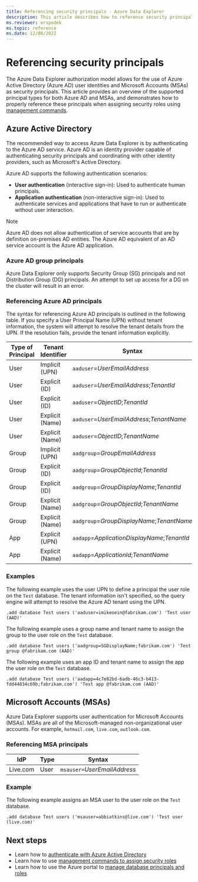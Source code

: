 ```yaml
---
title: Referencing security principals - Azure Data Explorer
description: This article describes how to reference security principals and identity providers in Azure Data Explorer.
ms.reviewer: orspodek
ms.topic: reference
ms.date: 12/08/2022
---
```

# Referencing security principals

The Azure Data Explorer authorization model allows for the use of Azure Active Directory (Azure AD) user identities and Microsoft Accounts (MSAs) as security principals. This article provides an overview of the supported principal types for both Azure AD and MSAs, and demonstrates how to properly reference these principals when assigning security roles using [management commands](../security-roles.md).

## Azure Active Directory

The recommended way to access Azure Data Explorer is by authenticating to the Azure AD service. Azure AD is an identity provider capable of authenticating security principals and coordinating with other identity providers, such as Microsoft's Active Directory.

Azure AD supports the following authentication scenarios:

* **User authentication** (interactive sign-in): Used to authenticate human principals.
* **Application authentication** (non-interactive sign-in): Used to authenticate services and applications that have to run or authenticate without user interaction.

> [!NOTE]
> Azure AD does not allow authentication of service accounts that are by definition on-premises AD entities. The Azure AD equivalent of an AD service account is the Azure AD application.

### Azure AD group principals

Azure Data Explorer only supports Security Group (SG) principals and not Distribution Group (DG) principals. An attempt to set up access for a DG on the cluster will result in an error.

### Referencing Azure AD principals

The syntax for referencing Azure AD principals is outlined in the following table. If you specify a User Principal Name (UPN) without tenant information, the system will attempt to resolve the tenant details from the UPN. If the resolution fails, provide the tenant information explicitly.

| Type of Principal | Tenant Identifier | Syntax |
|--|--|--|
| User  | Implicit (UPN)  | `aaduser`=*UserEmailAddress*|
| User  | Explicit (ID)   | `aaduser`=*UserEmailAddress*;*TenantId*|
| User  | Explicit (ID)   | `aaduser`=*ObjectID*;*TenantId*|
| User  | Explicit (Name) | `aaduser`=*UserEmailAddress*;*TenantName*|  
| User  | Explicit (Name) | `aaduser`=*ObjectID*;*TenantName*|
| Group | Implicit (UPN)  | `aadgroup`=*GroupEmailAddress*|
| Group | Explicit (ID)   | `aadgroup`=*GroupObjectId*;*TenantId*|
| Group | Explicit (ID)   | `aadgroup`=*GroupDisplayName*;*TenantId*|
| Group | Explicit (Name) | `aadgroup`=*GroupObjectId*;*TenantName*|
| Group | Explicit (Name) | `aadgroup`=*GroupDisplayName*;*TenantName*|
| App   | Explicit (UPN)  | `aadapp`=*ApplicationDisplayName*;*TenantId*
| App   | Explicit (Name) | `aadapp`=*ApplicationId*;*TenantName*|

### Examples

The following example uses the user UPN to define a principal the user role on the `Test` database. The tenant information isn't specified, so the query engine will attempt to resolve the Azure AD tenant using the UPN.

```kusto
.add database Test users ('aaduser=imikeoein@fabrikam.com') 'Test user (AAD)'
```

The following example uses a group name and tenant name to assign the group to the user role on the `Test` database.

```kusto
.add database Test users ('aadgroup=SGDisplayName;fabrikam.com') 'Test group @fabrikam.com (AAD)'
```

The following example uses an app ID and tenant name to assign the app the user role on the `Test` database.

```kusto
.add database Test users ('aadapp=4c7e82bd-6adb-46c3-b413-fdd44834c69b;fabrikam.com') 'Test app @fabrikam.com (AAD)'
```

## Microsoft Accounts (MSAs)

Azure Data Explorer supports user authentication for Microsoft Accounts (MSAs). MSAs are all of the Microsoft-managed non-organizational user accounts. For example, `hotmail.com`, `live.com`, `outlook.com`.

### Referencing MSA principals

| IdP | Type | Syntax |
|--|--|--|
| Live.com | User | `msauser=`*UserEmailAddress* |

### Example

The following example assigns an MSA user to the user role on the `Test` database.

```kusto
.add database Test users ('msauser=abbiatkins@live.com') 'Test user (live.com)'
```

## Next steps

* Learn how to [authenticate with Azure Active Directory](how-to-authenticate-with-aad.md)
* Learn how to use [management commands to assign security roles](../security-roles.md)
* Learn how to use the Azure portal to [manage database principals and roles](../../../manage-database-permissions.md)
